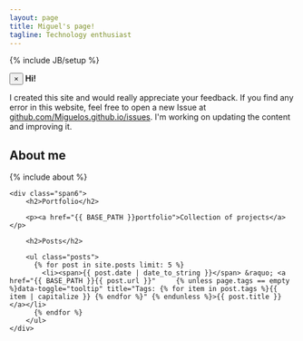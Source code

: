 ```yaml
---
layout: page
title: Miguel's page!
tagline: Technology enthusiast
---
```

{% include JB/setup %}

<div class="row-flow">
	<div class="span">
		<div class="alert alert-block alert-info">
		  <button type="button" class="close" data-dismiss="alert">&times;</button>
		  <strong>Hi!</strong>
		  <p>I created this site and would really appreciate your feedback. If you find any error in this website, feel free to open a new Issue at <a href="https://github.com/Miguelos/miguelos.github.io/issues"> github.com/Miguelos.github.io/issues</a>. I'm working on updating the content and improving it.</p>
		</div>
	</div>
	<div class="span6">
		<h2>About me</h2>
		{% include about %}
	</div>

	<div class="span6">
		<h2>Portfolio</h2>

		<p><a href="{{ BASE_PATH }}portfolio">Collection of projects</a></p>

		<h2>Posts</h2>

		<ul class="posts">
		  {% for post in site.posts limit: 5 %}
		    <li><span>{{ post.date | date_to_string }}</span> &raquo; <a href="{{ BASE_PATH }}{{ post.url }}"     {% unless page.tags == empty %}data-toggle="tooltip" title="Tags: {% for item in post.tags %}{{ item | capitalize }} {% endfor %}" {% endunless %}>{{ post.title }}</a></li> 
		  {% endfor %}
		</ul>
	</div>
</div>

